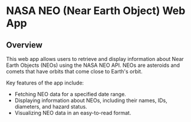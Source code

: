 # NASA NEO (Near Earth Object) Web App

## Overview

This web app allows users to retrieve and display information about Near Earth Objects (NEOs) using the NASA NEO API. NEOs are asteroids and comets that have orbits that come close to Earth's orbit.

Key features of the app include:

- Fetching NEO data for a specified date range.
- Displaying information about NEOs, including their names, IDs, diameters, and hazard status.
- Visualizing NEO data in an easy-to-read format.
